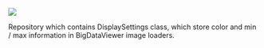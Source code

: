 [![](https://github.com/NicoKiaru/bigdataviewer-spimdata-extras/actions/workflows/build-main.yml/badge.svg)](https://github.com/NicoKiaru/bigdataviewer-spimdata-extras/actions/workflows/build-main.yml)

Repository which contains DisplaySettings class, which store color and min / max information in BigDataViewer image loaders.